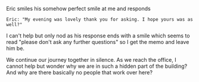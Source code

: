 Eric smiles his somehow perfect smile at me and responds

    Eric: "My evening was lovely thank you for asking. I hope yours was as well?"

I can't help but only nod as his response ends with a smile which seems to read "please don't ask any further questions" so I get the memo and leave him be.

We continue our journey together in silence. As we reach the office, I cannot help but wonder why we are in such a hidden part of the building? And why are there basically no people that work over here?